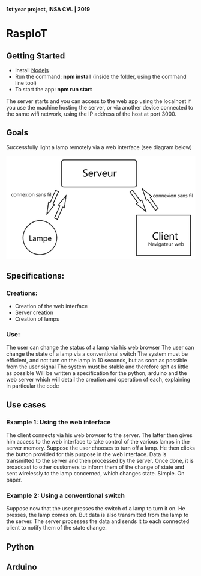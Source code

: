 **1st year project, INSA CVL | 2019**

# RaspIoT

## Getting Started

* Install [Nodejs](https://nodejs.org/en/)
* Run the command: **npm install** (inside the folder, using the command line tool)
* To start the app: **npm run start**

The server starts and you can access to the web app using the localhost if you use the machine hosting the server, or via another device connected to the same wifi network, using the IP address of the host at port 3000.

## Goals

Successfully light a lamp remotely via a web interface (see diagram below)

![Alt text](IMG-git/conception-finale.png "Conception Finale")

## Specifications:

### Creations:

* Creation of the web interface
* Server creation
* Creation of lamps

### Use:

The user can change the status of a lamp via his web browser
The user can change the state of a lamp via a conventional switch
The system must be efficient, and not turn on the lamp in 10 seconds, but as soon as possible from the user signal
The system must be stable and therefore spit as little as possible
Will be written a specification for the python, arduino and the web server which will detail the creation and operation of each, explaining in particular the code

## Use cases

### Example 1: Using the web interface

The client connects via his web browser to the server. The latter then gives him access to the web interface to take control of the various lamps in the server memory.
Suppose the user chooses to turn off a lamp. He then clicks the button provided for this purpose in the web interface. Data is transmitted to the server and then processed by the server. Once done, it is broadcast to other customers to inform them of the change of state and sent wirelessly to the lamp concerned, which changes state. Simple. On paper.

### Example 2: Using a conventional switch

Suppose now that the user presses the switch of a lamp to turn it on. He presses, the lamp comes on. But data is also transmitted from the lamp to the server. The server processes the data and sends it to each connected client to notify them of the state change.

## Python

## Arduino

